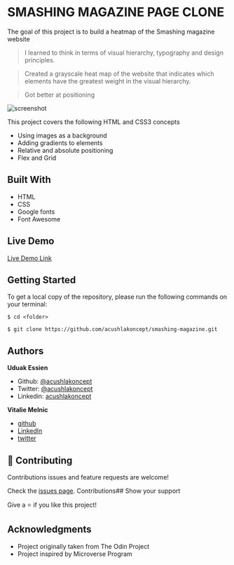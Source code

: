 # SMASHING MAGAZINE PAGE CLONE

The goal of this project is to build a heatmap of the Smashing magazine website

> I learned to think in terms of visual hierarchy, typography and design principles.

> Created a grayscale heat map of the website that indicates which elements have the greatest weight in the visual hierarchy.

>Got better at positioning

![screenshot](https://raw.githubusercontent.com/acushlakoncept/smashing-magazine/feature-home/assets/images/screenshot.png)

This project covers the following HTML and CSS3 concepts

- Using images as a background
- Adding gradients to elements
- Relative and absolute positioning
- Flex and Grid

## Built With

- HTML
- CSS
- Google fonts
- Font Awesome

## Live Demo

[Live Demo Link](https://raw.githack.com/acushlakoncept/smashing-magazine/feature-home/index.html)

## Getting Started

To get a local copy of the repository, please run the following commands on your terminal:

```
$ cd <folder>
```

```
$ git clone https://github.com/acushlakoncept/smashing-magazine.git
```

## Authors

**Uduak Essien**

- Github: [@acushlakoncept](https://github.com/acushlakoncept/)
- Twitter: [@acushlakoncept](https://twitter.com/acushlakoncept)
- Linkedin: [acushlakoncept](https://www.linkedin.com/in/acushlakoncept/)

**Vitalie Melnic**

- [github](https://github.com/vmwhoami)
- [LinkedIn](https://www.linkedin.com/in/vitalie-melnic-5802198a/)
- [twitter](https://twitter.com/vmwhoami)

## 🤝 Contributing

Contributions issues and feature requests are welcome!

Check the [issues page](https://github.com/acushlakoncept/smashing-magazine/issues).
Contributions## Show your support

Give a ⭐️ if you like this project!

## Acknowledgments

- Project originally taken from The Odin Project
- Project inspired by Microverse Program
